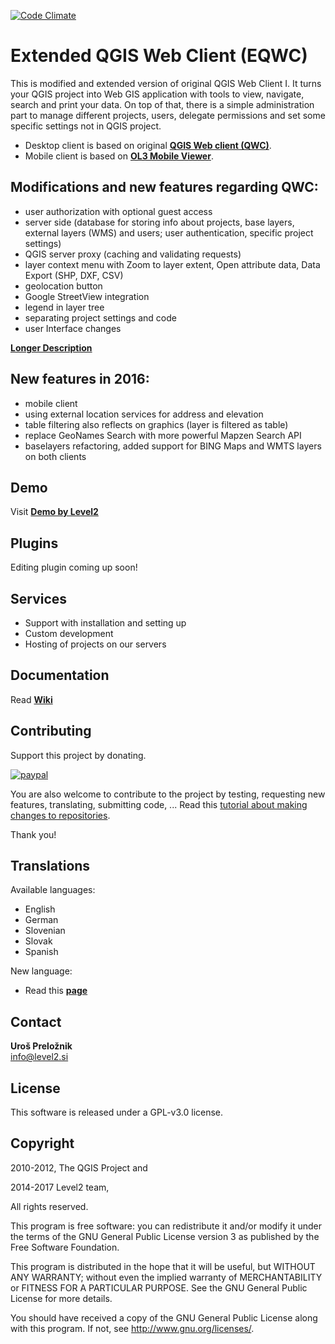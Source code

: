 [![Code Climate](https://codeclimate.com/github/uprel/gisapp/badges/gpa.svg)](https://codeclimate.com/github/uprel/gisapp)

Extended QGIS Web Client (EQWC)
===============================

This is modified and extended version of original QGIS Web Client I. It turns your QGIS project into Web GIS application with tools to view, navigate, search and print your data. On top of that, there is a simple administration part to manage different projects, users, delegate permissions and set some specific settings not in QGIS project.

* Desktop client is based on original **[QGIS Web client (QWC)](https://github.com/qgis/QGIS-Web-Client)**.
* Mobile client is based on **[OL3 Mobile Viewer](https://github.com/sourcepole/ol3-mobile-viewer)**.

## Modifications and new features regarding QWC:
* user authorization with optional guest access
* server side (database for storing info about projects, base layers, external layers (WMS) and users; user authentication, specific project settings)
* QGIS server proxy (caching and validating requests)
* layer context menu with Zoom to layer extent, Open attribute data, Data Export (SHP, DXF, CSV)
* geolocation button
* Google StreetView integration
* legend in layer tree
* separating project settings and code
* user Interface changes

**[Longer Description](http://level2.si/2015/06/whats-new-in-extended-qgis-web-client/)**

## New features in 2016:
* mobile client
* using external location services for address and elevation
* table filtering also reflects on graphics (layer is filtered as table)
* replace GeoNames Search with more powerful Mapzen Search API
* baselayers refactoring, added support for BING Maps and WMTS layers on both clients

## Demo
Visit **<a target="_blank" href="http://test.level2.si/gisapp/eu_demo?public=on">Demo by Level2</a>**

## Plugins
Editing plugin coming up soon!

## Services
* Support with installation and setting up
* Custom development
* Hosting of projects on our servers

## Documentation
Read **[Wiki](../../wiki)**

## Contributing

Support this project by donating.

[![paypal](https://www.paypalobjects.com/en_US/i/btn/btn_donate_SM.gif)](https://www.paypal.com/cgi-bin/webscr?cmd=_s-xclick&hosted_button_id=3EV5P3XZQW84J)

You are also welcome to contribute to the project by testing, requesting new features, translating, submitting code, ...
Read this [tutorial about making changes to repositories](https://help.github.com/articles/fork-a-repo/).

Thank you!

## Translations
Available languages:
* English
* German
* Slovenian
* Slovak
* Spanish

New language:
* Read this **[page](../../wiki/6.-Translations)**


## Contact
**Uroš Preložnik**<br>
info@level2.si

## License
This software is released under a GPL-v3.0 license.

## Copyright 
2010-2012, The QGIS Project and

2014-2017 Level2 team, 

All rights reserved.

This program is free software: you can redistribute it and/or modify
it under the terms of the GNU General Public License version 3 as published by
the Free Software Foundation.

This program is distributed in the hope that it will be useful,
but WITHOUT ANY WARRANTY; without even the implied warranty of
MERCHANTABILITY or FITNESS FOR A PARTICULAR PURPOSE.  See the
GNU General Public License for more details.

You should have received a copy of the GNU General Public License
along with this program.  If not, see <http://www.gnu.org/licenses/>.
